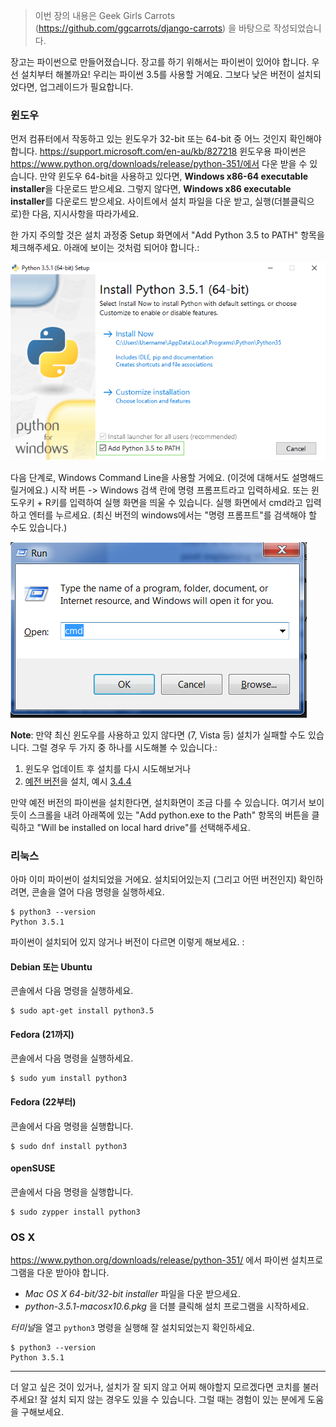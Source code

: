 > 이번 장의 내용은 Geek Girls Carrots (https://github.com/ggcarrots/django-carrots) 을 바탕으로 작성되었습니다.

장고는 파이썬으로 만들어졌습니다. 장고를 하기 위해서는 파이썬이 있어야 합니다. 우선 설치부터 해볼까요! 우리는 파이썬 3.5를 사용할 거예요. 그보다 낮은 버전이 설치되었다면, 업그레이드가 필요합니다.

### 윈도우

먼저 컴퓨터에서 작동하고 있는 윈도우가 32-bit 또는 64-bit 중 어느 것인지 확인해야 합니다. https://support.microsoft.com/en-au/kb/827218 윈도우용 파이썬은 https://www.python.org/downloads/release/python-351/에서 다운 받을 수 있습니다. 만약 윈도우 64-bit을 사용하고 있다면, **Windows x86-64 executable installer**을 다운로드 받으세요. 그렇지 않다면, **Windows x86 executable installer**를 다운로드 받으세요. 사이트에서 설치 파일을 다운 받고, 실행(더블클릭으로)한 다음, 지시사항을 따라가세요.

한 가지 주의할 것은 설치 과정중 Setup 화면에서 "Add Python 3.5 to PATH" 항목을 체크해주세요. 아래에 보이는 것처럼 되어야 합니다.:

![다음 이미지를 참고하세요][image] 

[image]: ../python_installation/images/python-installation-options.png

다음 단계로, Windows Command Line을 사용할 거에요. (이것에 대해서도 설명해드릴거에요.) 시작 버튼 -> Windows 검색 란에 명령 프롬프트라고 입력하세요. 또는 윈도우키 + R키를 입력하여 실행 화면을 띄울 수 있습니다. 실행 화면에서 cmd라고 입력하고 엔터를 누르세요. (최신 버전의 windows에서는 "명령 프롬프트"를 검색해야 할 수도 있습니다.)

![다음 이미지를 참고하세요][image2]

[image2]: ../python_installation/images/windows-plus-r.png

**Note**: 만약 최신 윈도우를 사용하고 있지 않다면 (7, Vista 등) 설치가 실패할 수도 있습니다. 그럴 경우 두 가지 중 하나를 시도해볼 수 있습니다.:

1. 윈도우 업데이트 후 설치를 다시 시도해보거나
2. [예전 버전](https://www.python.org/downloads/windows/)을 설치, 예시 [3.4.4](https://www.python.org/downloads/release/python-344/)

만약 예전 버전의 파이썬을 설치한다면, 설치화면이 조금 다를 수 있습니다. 여기서 보이듯이 스크롤을 내려 아래쪽에 있는 "Add python.exe to the Path" 항목의 버튼을 클릭하고 "Will be installed on local hard drive"를 선택해주세요.

### 리눅스

아마 이미 파이썬이 설치되었을 거에요. 설치되어있는지 (그리고 어떤 버전인지) 확인하려면, 콘솔을 열어 다음 명령을 실행하세요.

    $ python3 --version
    Python 3.5.1


파이썬이 설치되어 있지 않거나 버전이 다르면 이렇게 해보세요. :

#### Debian 또는 Ubuntu

콘솔에서 다음 명령을 실행하세요.

    $ sudo apt-get install python3.5


#### Fedora (21까지)

콘솔에서 다음 명령을 실행하세요.

    $ sudo yum install python3


#### Fedora (22부터)

콘솔에서 다음 명령을 실행합니다.

    $ sudo dnf install python3


#### openSUSE

콘솔에서 다음 명령을 실행합니다.

    $ sudo zypper install python3


### OS X

https://www.python.org/downloads/release/python-351/ 에서 파이썬 설치프로그램을 다운 받아야 합니다.

* *Mac OS X 64-bit/32-bit installer* 파일을 다운 받으세요.
* *python-3.5.1-macosx10.6.pkg* 을 더블 클릭해 설치 프로그램을 시작하세요.

*터미널*을 열고 `python3` 명령을 실행해 잘 설치되었는지 확인하세요.

    $ python3 --version
    Python 3.5.1


* * *

더 알고 싶은 것이 있거나, 설치가 잘 되지 않고 어찌 해야할지 모르겠다면 코치를 불러주세요! 잘 설치 되지 않는 경우도 있을 수 있습니다. 그럴 때는 경험이 있는 분에게 도움을 구해보세요.
